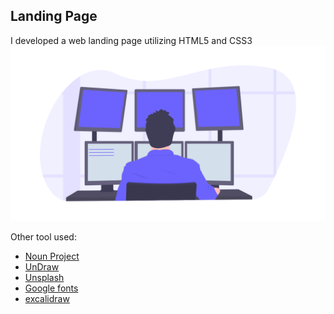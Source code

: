 ## Landing Page

I developed a web landing page utilizing HTML5 and CSS3
<img src = '/Images/Program.png'>

Other tool used:
<ul>
  <li><a href = 'https://thenounproject.com'>Noun Project</a></li>
  <li><a href = 'https://undraw.co'>UnDraw</a></li>
  <li><a href = 'https://unsplash.com'>Unsplash</a></li>
  <li><a href = 'https://fonts.google.com'>Google fonts</a></li>
  <li><a href = 'https://excalidraw.com'>excalidraw</a></li>
 </ul>


